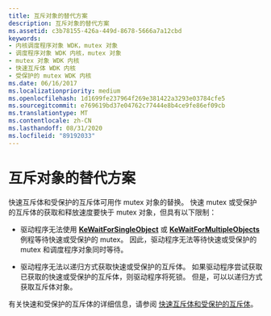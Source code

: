 ```yaml
---
title: 互斥对象的替代方案
description: 互斥对象的替代方案
ms.assetid: c3b78155-426a-449d-8678-5666a7a12cbd
keywords:
- 内核调度程序对象 WDK，mutex 对象
- 调度程序对象 WDK 内核，mutex 对象
- mutex 对象 WDK 内核
- 快速互斥体 WDK 内核
- 受保护的 mutex WDK 内核
ms.date: 06/16/2017
ms.localizationpriority: medium
ms.openlocfilehash: 1d1699fe237964f269e381422a3293e03784cfe5
ms.sourcegitcommit: e769619bd37e04762c77444e8b4ce9fe86ef09cb
ms.translationtype: MT
ms.contentlocale: zh-CN
ms.lasthandoff: 08/31/2020
ms.locfileid: "89192033"
---
```

# <a name="alternatives-to-mutex-objects"></a>互斥对象的替代方案


快速互斥体和受保护的互斥体可用作 mutex 对象的替换。 快速 mutex 或受保护的互斥体的获取和释放速度要快于 mutex 对象，但具有以下限制：

-   驱动程序无法使用 [**KeWaitForSingleObject**](/windows-hardware/drivers/ddi/wdm/nf-wdm-kewaitforsingleobject) 或 [**KeWaitForMultipleObjects**](/windows-hardware/drivers/ddi/wdm/nf-wdm-kewaitformultipleobjects) 例程等待快速或受保护的 mutex。 因此，驱动程序无法等待快速或受保护的 mutex 和调度程序对象同时等待。

-   驱动程序无法以递归方式获取快速或受保护的互斥体。 如果驱动程序尝试获取已获取的快速或受保护的互斥体，则驱动程序将死锁。 但是，可以以递归方式获取互斥体对象。

有关快速和受保护的互斥体的详细信息，请参阅 [快速互斥体和受保护的互斥体](fast-mutexes-and-guarded-mutexes.md)。

 

